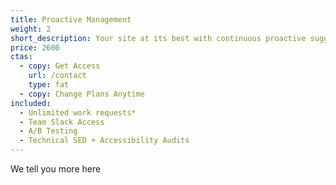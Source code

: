 ```yaml
---
title: Proactive Management
weight: 2
short_description: Your site at its best with continuous proactive suggestions for enhancements
price: 2600
ctas:
  - copy: Get Access
    url: /contact
    type: fat
  - copy: Change Plans Anytime
included:
  - Unlimited work requests*
  - Team Slack Access
  - A/B Testing
  - Technical SEO + Accessibility Audits
---
```


We tell you more here